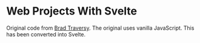 # Web Projects With Svelte

Original code from [Brad Traversy](https://github.com/bradtraversy/vanillawebprojects/). The original uses vanilla JavaScript. This has been converted into Svelte.



